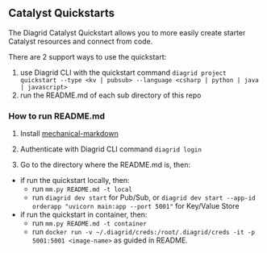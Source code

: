 ## Catalyst Quickstarts

The Diagrid Catalyst Quickstart allows you to more easily create starter Catalyst resources and connect from code.

There are 2 support ways to use the quickstart: 

1. use Diagrid CLI with the quickstart command `diagrid project quickstart --type <kv | pubsub> --language <csharp | python | java | javascript>` 
2. run the README.md of each sub directory of this repo
 

### How to run README.md

1. Install [mechanical-markdown](https://github.com/dapr/mechanical-markdown?tab=readme-ov-file#installing)

2. Authenticate with Diagrid CLI command `diagrid login`

3. Go to the directory where the README.md is, then:

- if run the quickstart locally, then:
  - run `mm.py README.md -t local`
  - run `diagrid dev start` for Pub/Sub, or `diagrid dev start --app-id orderapp "uvicorn main:app --port 5001"` for Key/Value Store
- if run the quickstart in container, then:
  - run `mm.py README.md -t container`
  - run `docker run -v ~/.diagrid/creds:/root/.diagrid/creds -it -p 5001:5001 <image-name>` as guided in README.



